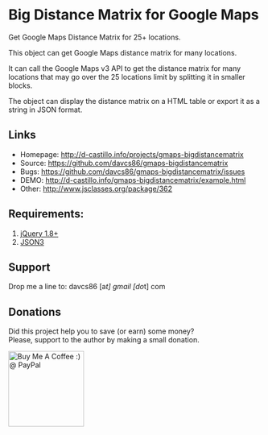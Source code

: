 Big Distance Matrix for Google Maps
=======================

Get Google Maps Distance Matrix for 25+ locations.

This object can get Google Maps distance matrix for many locations.

It can call the Google Maps v3 API to get the distance matrix for many locations that may go over the 25 locations limit by splitting it in smaller blocks.

The object can display the distance matrix on a HTML table or export it as a string in JSON format.

## Links

* Homepage: <http://d-castillo.info/projects/gmaps-bigdistancematrix>
* Source: <https://github.com/davcs86/gmaps-bigdistancematrix>
* Bugs:   <https://github.com/davcs86/gmaps-bigdistancematrix/issues>
* DEMO: <http://d-castillo.info/gmaps-bigdistancematrix/example.html>
* Other: <http://www.jsclasses.org/package/362>

## Requirements:

1. <a href="http://jquery.com/" target="_blank">jQuery 1.8+</a><br>
2. <a href="http://bestiejs.github.io/json3/" target="_blank">JSON3</a>

## Support

Drop me a line to: davcs86 [a*t] gmail [do*t] com

## Donations

Did this project help you to save (or earn) some money?<br>
Please, support to the author by making a small donation.

<a href='https://www.paypal.com/cgi-bin/webscr?cmd=_s-xclick&hosted_button_id=2PK29ZFPUZ5WL' target='_blank'><img width="150" style='border:0px;width:150px' src='http://ko-fi.com/img/button-4.png' border='0' alt='Buy Me A Coffee :) @ PayPal' /></a>
